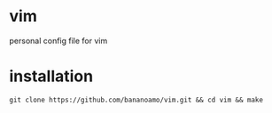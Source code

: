 # vim
personal config file for vim

# installation
` git clone https://github.com/bananoamo/vim.git && cd vim && make `
